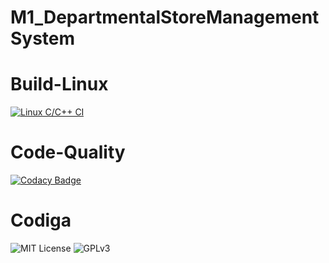 # M1_DepartmentalStoreManagementSystem

# Build-Linux
  [![Linux C/C++ CI](https://github.com/jahnavee45/M1_project_utility/actions/workflows/Linux_c-cpp.yml/badge.svg)](https://github.com/jahnavee45/M1_project_utility/actions/workflows/Linux_c-cpp.yml)

# Code-Quality
   [![Codacy Badge](https://app.codacy.com/project/badge/Grade/b13c732750a44fedaab997f108204605)](https://www.codacy.com/gh/jahnavee45/M1_project_utility/dashboard?utm_source=github.com&amp;utm_medium=referral&amp;utm_content=jahnavee45/M1_project_utility&amp;utm_campaign=Badge_Grade)

# Codiga
   ![MIT License](https://api.codiga.io/project/31540/score/svg)
   ![GPLv3](https://api.codiga.io/project/31540/status/svg)
